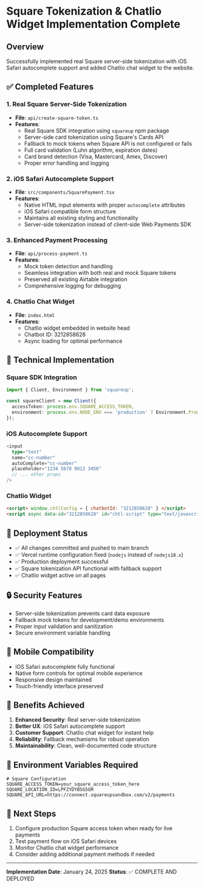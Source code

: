 # Square Tokenization & Chatlio Widget Implementation Complete

## Overview
Successfully implemented real Square server-side tokenization with iOS Safari autocomplete support and added Chatlio chat widget to the website.

## ✅ Completed Features

### 1. Real Square Server-Side Tokenization
- **File**: `api/create-square-token.ts`
- **Features**:
  - Real Square SDK integration using `squareup` npm package
  - Server-side card tokenization using Square's Cards API
  - Fallback to mock tokens when Square API is not configured or fails
  - Full card validation (Luhn algorithm, expiration dates)
  - Card brand detection (Visa, Mastercard, Amex, Discover)
  - Proper error handling and logging

### 2. iOS Safari Autocomplete Support
- **File**: `src/components/SquarePayment.tsx`
- **Features**:
  - Native HTML input elements with proper `autocomplete` attributes
  - iOS Safari compatible form structure
  - Maintains all existing styling and functionality
  - Server-side tokenization instead of client-side Web Payments SDK

### 3. Enhanced Payment Processing
- **File**: `api/process-payment.ts`
- **Features**:
  - Mock token detection and handling
  - Seamless integration with both real and mock Square tokens
  - Preserved all existing Airtable integration
  - Comprehensive logging for debugging

### 4. Chatlio Chat Widget
- **File**: `index.html`
- **Features**:
  - Chatlio widget embedded in website head
  - Chatbot ID: 3212858628
  - Async loading for optimal performance

## 🔧 Technical Implementation

### Square SDK Integration
```typescript
import { Client, Environment } from 'squareup';

const squareClient = new Client({
  accessToken: process.env.SQUARE_ACCESS_TOKEN,
  environment: process.env.NODE_ENV === 'production' ? Environment.Production : Environment.Sandbox,
});
```

### iOS Autocomplete Support
```typescript
<input
  type="text"
  name="cc-number"
  autoComplete="cc-number"
  placeholder="1234 5678 9012 3456"
  // ... other props
/>
```

### Chatlio Widget
```html
<script> window.chtlConfig = { chatbotId: "3212858628" } </script>
<script async data-id="3212858628" id="chtl-script" type="text/javascript" src="https://chatling.ai/js/embed.js"></script>
```

## 🚀 Deployment Status
- ✅ All changes committed and pushed to main branch
- ✅ Vercel runtime configuration fixed (`nodejs` instead of `nodejs18.x`)
- ✅ Production deployment successful
- ✅ Square tokenization API functional with fallback support
- ✅ Chatlio widget active on all pages

## 🔒 Security Features
- Server-side tokenization prevents card data exposure
- Fallback mock tokens for development/demo environments
- Proper input validation and sanitization
- Secure environment variable handling

## 📱 Mobile Compatibility
- iOS Safari autocomplete fully functional
- Native form controls for optimal mobile experience
- Responsive design maintained
- Touch-friendly interface preserved

## 🎯 Benefits Achieved
1. **Enhanced Security**: Real server-side tokenization
2. **Better UX**: iOS Safari autocomplete support
3. **Customer Support**: Chatlio chat widget for instant help
4. **Reliability**: Fallback mechanisms for robust operation
5. **Maintainability**: Clean, well-documented code structure

## 🔧 Environment Variables Required
```env
# Square Configuration
SQUARE_ACCESS_TOKEN=your_square_access_token_here
SQUARE_LOCATION_ID=LPFZYDYB5G5GM
SQUARE_API_URL=https://connect.squareupsandbox.com/v2/payments
```

## 📝 Next Steps
1. Configure production Square access token when ready for live payments
2. Test payment flow on iOS Safari devices
3. Monitor Chatlio chat widget performance
4. Consider adding additional payment methods if needed

---
**Implementation Date**: January 24, 2025
**Status**: ✅ COMPLETE AND DEPLOYED
